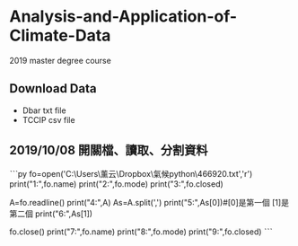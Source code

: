 # Analysis-and-Application-of-Climate-Data
2019 master degree course

## Download Data
 * Dbar txt file
 * TCCIP csv file

## 2019/10/08 開關檔、讀取、分割資料
ˋˋˋpy
fo=open('C:\\Users\\薰云\\Dropbox\\氣候python\\466920.txt','r')
print("1:",fo.name)
print("2:",fo.mode)
print("3:",fo.closed)

A=fo.readline()
print("4:",A)
As=A.split(',')
print("5:",As[0])#[0]是第一個 [1]是第二個
print("6:",As[1])

fo.close()
print("7:",fo.name)
print("8:",fo.mode)
print("9:",fo.closed)
ˋˋˋ


